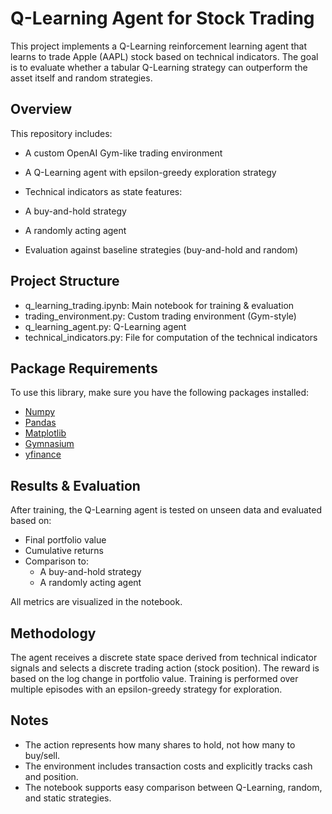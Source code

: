 # Q-Learning Agent for Stock Trading

This project implements a Q-Learning reinforcement learning agent that learns to trade Apple (AAPL) stock based on technical indicators. The goal is to evaluate whether a tabular Q-Learning strategy can outperform the asset itself and random strategies.

## Overview

This repository includes:

-  A custom OpenAI Gym-like trading environment
-  A Q-Learning agent with epsilon-greedy exploration strategy
-  Technical indicators as state features:
  - A buy-and-hold strategy
  - A randomly acting agent
    
- Evaluation against baseline strategies (buy-and-hold and random)

## Project Structure
- q_learning_trading.ipynb: Main notebook for training & evaluation
- trading_environment.py: Custom trading environment (Gym-style)
- q_learning_agent.py: Q-Learning agent
- technical_indicators.py: File for computation of the technical indicators

## Package Requirements  
To use this library, make sure you have the following packages installed:
* [Numpy](https://numpy.org)
* [Pandas](https://pandas.pydata.org)
* [Matplotlib](https://matplotlib.org)
* [Gymnasium](https://gymnasium.farama.org)
* [yfinance](https://pypi.org/project/yfinance/)

## Results & Evaluation
After training, the Q-Learning agent is tested on unseen data and evaluated based on:
- Final portfolio value
- Cumulative returns
- Comparison to:
  - A buy-and-hold strategy
  - A randomly acting agent
    
All metrics are visualized in the notebook.

## Methodology
The agent receives a discrete state space derived from technical indicator signals and selects a discrete trading action (stock position). The reward is based on the log change in portfolio value. Training is performed over multiple episodes with an epsilon-greedy strategy for exploration.

## Notes
- The action represents how many shares to hold, not how many to buy/sell.
- The environment includes transaction costs and explicitly tracks cash and position.
- The notebook supports easy comparison between Q-Learning, random, and static strategies.


